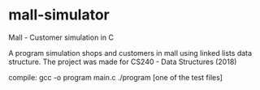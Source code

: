 # mall-simulator

Mall - Customer simulation in C


A program simulation shops and customers in mall using linked lists data structure.
The project was made for CS240 - Data Structures (2018)

compile:
gcc -o program main.c
./program [one of the test files]

